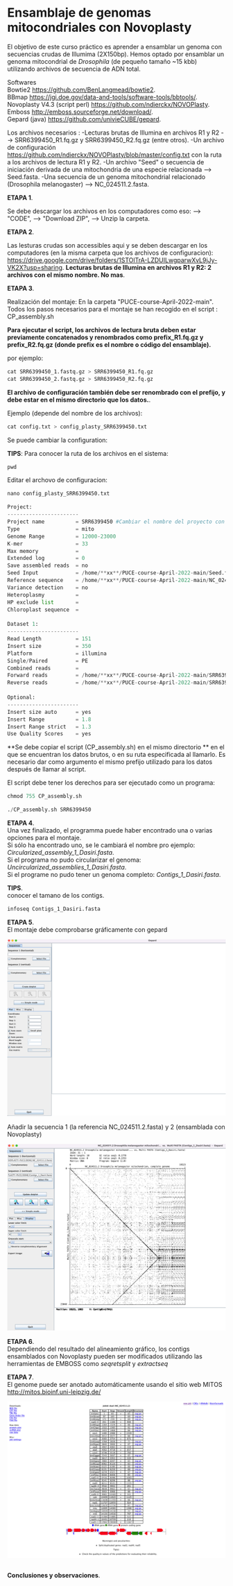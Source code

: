 # Ensamblaje de genomas mitocondriales con Novoplasty

El objetivo de este curso práctico es aprender a ensamblar un genoma con secuencias crudas de Illumima (2X150bp). Hemos optado por ensamblar un genoma mitocondrial de _Drosophila_ (de pequeño tamaño ~15 kbb) utilizando archivos de secuencia de ADN total. 

Softwares   
Bowtie2 https://github.com/BenLangmead/bowtie2.    
BBmap https://jgi.doe.gov/data-and-tools/software-tools/bbtools/.    
Novoplasty V4.3 (script perl) https://github.com/ndierckx/NOVOPlasty.    
Emboss http://emboss.sourceforge.net/download/.    
Gepard (java) https://github.com/univieCUBE/gepard.    

Los archivos necesarios :
-Lecturas brutas de Illumina en archivos R1 y R2 --> SRR6399450_R1.fq.gz y SRR6399450_R2.fq.gz (entre otros). 
-Un archivo de configuración https://github.com/ndierckx/NOVOPlasty/blob/master/config.txt con la ruta a los archivos de lectura R1 y R2. 
-Un archivo "Seed" o secuencia de iniciación derivada de una mitochondria de una especie relacionada --> Seed.fasta. 
-Una secuencia de un genoma mitochondrial relacionado (Drosophila melanogaster) -->  NC_024511.2.fasta. 

**ETAPA 1**.  

Se debe descargar los archivos en los computadores como eso: --> "CODE", --> "Download ZIP", --> Unzip la carpeta.  

**ETAPA 2**.  

Las lesturas crudas son accessibles aqui y se deben descargar en los computadores (en la misma carpeta que los archivos de configuracion): https://drive.google.com/drive/folders/1STOlTrA-LZDUILwgparwXvL9jJy-VK2X?usp=sharing.  **Lecturas brutas de Illumina en archivos R1 y R2: 2 archivos con el mismo nombre. No mas**.     

**ETAPA 3**.  

Realización del montaje:
En la carpeta "PUCE-course-April-2022-main".
Todos los pasos necesarios para el montaje se han recogido en el script : CP_assembly.sh

**Para ejecutar el script, los archivos de lectura bruta deben estar previamente concatenados y renombrados como prefix_R1.fq.gz y prefix_R2.fq.gz (donde prefix es el nombre o código del ensamblaje).**  

por ejemplo:


```python
cat SRR6399450_1.fastq.gz > SRR6399450_R1.fq.gz 
cat SRR6399450_2.fastq.gz > SRR6399450_R2.fq.gz 
```

**El archivo de configuración también debe ser renombrado con el prefijo, y debe estar en el mismo directorio que los datos.**.  

Ejemplo (depende del nombre de los archivos):


```python
cat config.txt > config_plasty_SRR6399450.txt
```

Se puede cambiar la configuration:

**TIPS**: Para conocer la ruta de los archivos en el sistema: 

```python
pwd
```

Editar el archovo de configuracion:  

```python
nano config_plasty_SRR6399450.txt
```


```python
Project:
-----------------------
Project name          = SRR6399450 #Cambiar el nombre del proyecto con el acronimo
Type                  = mito
Genome Range          = 12000-23000
K-mer                 = 33
Max memory            = 
Extended log          = 0
Save assembled reads  = no
Seed Input            = /home/**xx**/PUCE-course-April-2022-main/Seed.fasta #Cambiar la ruta hasta el archivo Seed.fasta
Reference sequence    = /home/**xx**/PUCE-course-April-2022-main/NC_024511.2.fasta #Cambiar la ruta hasta el archivo NC_024511.2.fasta
Variance detection    = no
Heteroplasmy          = 
HP exclude list       =
Chloroplast sequence  = 

Dataset 1:
-----------------------
Read Length           = 151
Insert size           = 350
Platform              = illumina
Single/Paired         = PE
Combined reads        =
Forward reads         = /home/**xx**/PUCE-course-April-2022-main/SRR6399450_Cp_dedup.1 #Cambiar la ruta
Reverse reads         = /home/**xx**/PUCE-course-April-2022-main/SRR6399450_Cp_dedup.2 #Cambiar la ruta

Optional:
-----------------------
Insert size auto      = yes
Insert Range          = 1.8
Insert Range strict   = 1.3
Use Quality Scores    = yes
```

**Se debe copiar el script (CP_assembly.sh) en el mismo directorio ** en el que se encuentran los datos brutos, o en su ruta especificada al llamarlo. 
Es necesario dar como argumento el mismo prefijo utilizado para los datos después de llamar al script.  

El script debe tener los derechos para ser ejecutado como un programa:


```python
chmod 755 CP_assembly.sh
```


```python
./CP_assembly.sh SRR6399450
```

**ETAPA 4**.    
Una vez finalizado, el programma puede haber encontrado una o varias opciones para el montaje.  
Si sólo ha encontrado uno, se le cambiará el nombre pro ejemplo: _Circularized_assembly_1_Dasiri.fasta_.  
Si el programa no pudo circularizar el genoma: _Uncircularized_assemblies_1_Dasiri.fasta_.   
Si el programe no pudo tener un genoma completo: _Contigs_1_Dasiri.fasta_.  

**TIPS**.  
conocer el tamano de los contigs. 

```python
infoseq Contigs_1_Dasiri.fasta
```

**ETAPA 5**.   
El montaje debe comprobarse gráficamente con gepard

![](1.png)

Añadir la secuencia 1 (la referencia NC_024511.2.fasta) y 2 (ensamblada con Novoplasty)

![](2.png)

**ETAPA 6**.    
Dependiendo del resultado del alineamiento gráfico, los contigs ensamblados con Novoplasty pueden ser modificados utilizando las herramientas de EMBOSS como _seqretsplit_ y _extractseq_

**ETAPA 7**.   
El genome puede ser anotado automáticamente usando el sitio web MITOS http://mitos.bioinf.uni-leipzig.de/

![](3.png)


```python

```

**Conclusiones y observaciones**.  
